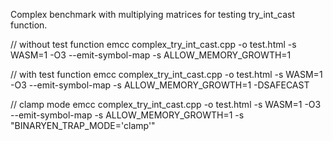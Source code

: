 Complex benchmark with multiplying matrices for testing try_int_cast function.

// without test function
emcc complex_try_int_cast.cpp -o test.html -s WASM=1 -O3 --emit-symbol-map -s ALLOW_MEMORY_GROWTH=1

// with test function
emcc complex_try_int_cast.cpp -o test.html -s WASM=1 -O3 --emit-symbol-map -s ALLOW_MEMORY_GROWTH=1 -DSAFECAST

// clamp mode
emcc complex_try_int_cast.cpp -o test.html -s WASM=1 -O3 --emit-symbol-map -s ALLOW_MEMORY_GROWTH=1 -s "BINARYEN_TRAP_MODE='clamp'"